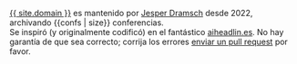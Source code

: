 <a href="{{site.baseurl_root}}">{{ site.domain }}</a> es mantenido por <a href="https://dramsch.net/">Jesper Dramsch</a> desde 2022, archivando {{confs | size}} conferencias. <br>Se inspiró (y originalmente codificó) en el fantástico <a href="https://aiheadlin.es">aiheadlin.es</a>. No hay garantía de que sea correcto; corrija los errores <a href="https://github.com/JesperDramsch/python-deadlines/pulls/">enviar un pull request</a> por favor.
